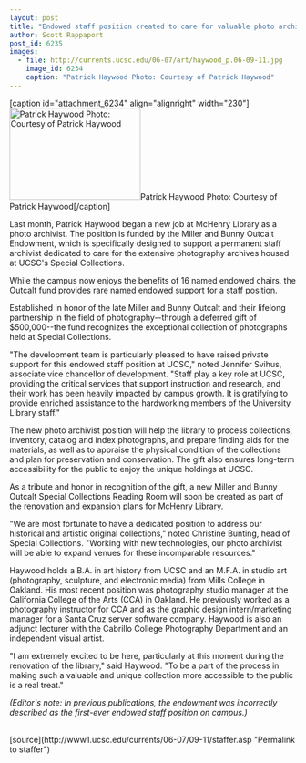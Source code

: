 ```yaml
---
layout: post
title: "Endowed staff position created to care for valuable photo archives"
author: Scott Rappaport
post_id: 6235
images:
  - file: http://currents.ucsc.edu/06-07/art/haywood_p.06-09-11.jpg
    image_id: 6234
    caption: "Patrick Haywood Photo: Courtesy of Patrick Haywood"
---
```


[caption id="attachment_6234" align="alignright" width="230"]<a href="http://localhost/mysite/wp-content/uploads/2006/09/haywood_p.06-09-11.jpg"><img class="size-full wp-image-6234" src="http://localhost/mysite/wp-content/uploads/2006/09/haywood_p.06-09-11.jpg" alt="Patrick Haywood Photo: Courtesy of Patrick Haywood" width="230" height="161" /></a>Patrick Haywood Photo: Courtesy of Patrick Haywood[/caption]
<a name="content" id="content"></a>
<p>
  Last month, Patrick Haywood began a new job at McHenry Library as a photo archivist. The position is funded by the Miller and Bunny Outcalt Endowment, which is specifically designed to support a permanent staff archivist dedicated to care for the extensive photography archives housed at UCSC's Special Collections.
</p>
<p>
  While the campus now enjoys the benefits of 16 named endowed chairs, the Outcalt fund provides rare named endowed support for a staff position.
</p>
<p>
  Established in honor of the late Miller and Bunny Outcalt and their lifelong partnership in the field of photography--through a deferred gift of $500,000--the fund recognizes the exceptional collection of photographs held at Special Collections.
</p>
<p>
  "The development team is particularly pleased to have raised private support for this endowed staff position at UCSC," noted Jennifer Svihus, associate vice chancellor of development. "Staff play a key role at UCSC, providing the critical services that support instruction and research, and their work has been heavily impacted by campus growth. It is gratifying to provide enriched assistance to the hardworking members of the University Library staff."
</p>
<p>
  The new photo archivist position will help the library to process collections, inventory, catalog and index photographs, and prepare finding aids for the materials, as well as to appraise the physical condition of the collections and plan for preservation and conservation. The gift also ensures long-term accessibility for the public to enjoy the unique holdings at UCSC.
</p>
<p>
  As a tribute and honor in recognition of the gift, a new Miller and Bunny Outcalt Special Collections Reading Room will soon be created as part of the renovation and expansion plans for McHenry Library.
</p>
<p>
  "We are most fortunate to have a dedicated position to address our historical and artistic original collections," noted Christine Bunting, head of Special Collections. "Working with new technologies, our photo archivist will be able to expand venues for these incomparable resources."
</p>
<p>
  Haywood holds a B.A. in art history from UCSC and an M.F.A. in studio art (photography, sculpture, and electronic media) from Mills College in Oakland. His most recent position was photography studio manager at the California College of the Arts (CCA) in Oakland. He previously worked as a photography instructor for CCA and as the graphic design intern/marketing manager for a Santa Cruz server software company. Haywood is also an adjunct lecturer with the Cabrillo College Photography Department and an independent visual artist.
</p>
<p>
  "I am extremely excited to be here, particularly at this moment during the renovation of the library," said Haywood. "To be a part of the process in making such a valuable and unique collection more accessible to the public is a real treat."
</p>
<p>
  <i>(Editor's note: In previous publications, the endowment was incorrectly described as the first-ever endowed staff position on campus.)</i><br>
  <br>
</p>
[source](http://www1.ucsc.edu/currents/06-07/09-11/staffer.asp "Permalink to staffer")
